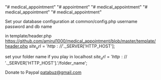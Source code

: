"# medical_appointment" 
"# appointment" 
"# medical_appointment" 
"# medical_appointment" 
"# medical_appointment" 


Set your database configuration at common/config.php
username
password
and db name

in
template/header.php
https://github.com/amirul1000/medical_appointment/blob/master/template/header.php
       $site_url = 'http://'.$_SERVER['HTTP_HOST'];
       
 set your folder name if you play in localhost
 $site_url = 'http://'.$_SERVER['HTTP_HOST'].'/folder_name';
 


Donate to Paypal patabuz@gmail.com
